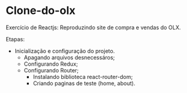# Clone-do-olx
 
Exercício de Reactjs:
    Reproduzindo site de compra e vendas do OLX.

Etapas:
 - Inicialização e configuração do projeto.
    - Apagando arquivos desnecessáros;
    - Configurando Redux;
    - Configurando Router;
        - Instalando biblioteca react-router-dom;
        - Criando paginas de teste (home, about). 